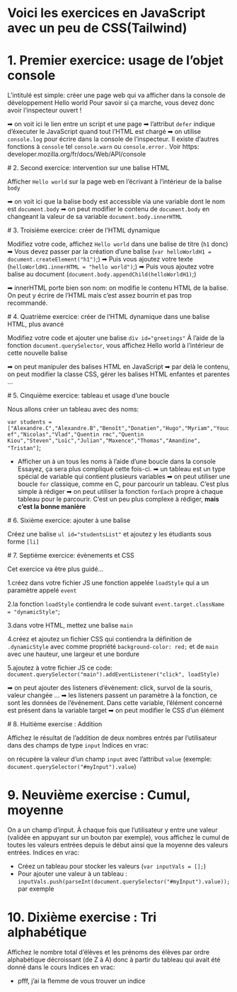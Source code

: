 # Voici les exercices en JavaScript avec un peu de CSS(Tailwind)

# 1. Premier exercice: usage de l’objet console

L’intitulé est simple: créer une page web qui va afficher dans la console de développement Hello world
Pour savoir si ça marche, vous devez donc avoir l’inspecteur ouvert !

➡ on voit ici le lien entre un script et une page
➡ l’attribut `defer` indique d’éxecuter le JavaScript quand tout l’HTML est chargé
➡ on utilise `console.log` pour écrire dans la console de l’inspecteur. Il existe d’autres fonctions à `console` tel `console.warn` ou `console.error.` Voir https: developer.mozilla.org/fr/docs/Web/API/console

# 2. Second exercice: intervention sur une balise HTML

Afficher `Hello world` sur la page web en l’écrivant à l’intérieur de la balise `body`

➡ on voit ici que la balise body est accessible via une variable dont le nom est `document.body`
➡ on peut modifier le contenu de `document.body` en changeant la valeur de sa variable `document.body.innerHTML`

# 3. Troisième exercice: créer de l’HTML dynamique

Modifiez votre code, affichez `Hello world` dans une balise de titre (`h1` donc)
➡ Vous devez passer par la création d’une balise (`var helloWorldH1 = document.createElement("h1")`;)
➡ Puis vous ajoutez votre texte (`helloWorldH1.innerHTML = "hello world")`;)
➡ Puis vous ajoutez votre balise au document (`document.body.appendChild(helloWorldH1)`;)

➡ innerHTML porte bien son nom: on modifie le contenu HTML de la balise. On peut y écrire de l’HTML mais c’est assez bourrin et pas trop recommandé.

# 4. Quatrième exercice: créer de l’HTML dynamique dans une balise HTML, plus avancé

Modifiez votre code et ajouter une balise `div id="greetings"`
À l’aide de la fonction `document.querySelector`, vous affichez Hello world à l’intérieur de cette nouvelle balise

➡ on peut manipuler des balises HTML en JavaScript
➡ par delà le contenu, on peut modifier la classe CSS, gérer les balises HTML enfantes et parentes …

# 5. Cinquième exercice: tableau et usage d’une boucle

Nous allons créer un tableau avec des noms:

`var students = ["Alexandre.C","Alexandre.B","Benoît","Donatien","Hugo","Myriam","Youcef","Nicolas","Vlad","Quentin rmc","Quentin Kiou","Steven","Loïc","Julian","Maxence","Thomas","Amandine", "Tristan"]`;

- Afficher un à un tous les noms à l’aide d’une boucle dans la console
Essayez, ça sera plus compliqué cette fois-ci.
➡ un tableau est un type spécial de variable qui contient plusieurs variables
➡ on peut utiliser une boucle `for` classique, comme en C, pour parcourir un tableau. C’est plus simple à rédiger
➡ on peut utiliser la fonction `forEach` propre à chaque tableau pour le parcourir. C’est un peu plus complexe à rédiger, <strong>mais c’est la bonne manière</strong>

# 6. Sixième exercice: ajouter à une balise

Créez une balise `ul id="studentsList"` et ajoutez y les étudiants sous forme `[li]`


# 7. Septième exercice: évènements et CSS

Cet exercice va être plus guidé…

1.créez dans votre fichier JS une fonction appelée `loadStyle` qui a un paramètre appelé `event`

2.la fonction `loadStyle` contiendra le code suivant `event.target.className = "dynamicStyle"`;

3.dans votre HTML, mettez une balise `main` 

4.créez et ajoutez un fichier CSS qui contiendra la définition de `.dynamicStyle` avec comme propriété `background-color: red;` et de `main` avec une hauteur,   une largeur et une bordure

5.ajoutez à votre fichier JS ce code: `document.querySelector("main").addEventListener("click", loadStyle)`

➡ on peut ajouter des listeners d’évènement: click, survol de la souris, valeur changée …
➡ les listeners passent un paramètre à la fonction, ce sont les données de l’événement. Dans cette variable, l’élément concerné est présent dans la variable target
➡ on peut modifier le CSS d’un élément

# 8. Huitième exercise : Addition

Affichez le résultat de l’addition de deux nombres entrés par l’utilisateur dans des champs de type `input`
Indices en vrac:

on récupère la valeur d’un champ `input` avec l’attribut `value` (exemple: `document.querySelector("#myInput").value`)

# 9. Neuvième exercise : Cumul, moyenne

On a un champ d’input. À chaque fois que l’utilisateur y entre une valeur (validée en appuyant sur un bouton par exemple), vous affichez le cumul de toutes les valeurs entrées depuis le début ainsi que la moyenne des valeurs entrées.
Indices en vrac:

 - Créez un tableau pour stocker les valeurs (`var inputVals = [];`)
 - Pour ajouter une valeur à un tableau : `inputVals.push(parseInt(document.querySelector("#myInput").value));` par exemple

# 10. Dixième exercise : Tri alphabétique

Affichez le nombre total d’élèves et les prénoms des élèves par ordre alphabétique décroissant (de Z à A) donc à partir du tableau qui avait été donné dans le cours
Indices en vrac:

 - pfff, j’ai la flemme de vous trouver un indice